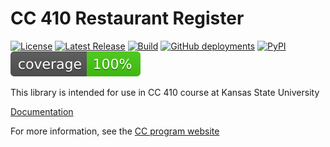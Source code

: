 # CC 410 Restaurant Register

[![License](https://img.shields.io/github/license/russfeld/restaurantregister-python)](https://github.com/russfeld/restaurantregister-python/blob/main/LICENSE)
[![Latest Release](https://img.shields.io/github/v/release/russfeld/restaurantregister-python)](https://github.com/russfeld/restaurantregister-python/releases)
[![Build](https://github.com/russfeld/restaurantregister-python/actions/workflows/build-python.yml/badge.svg)](https://github.com/russfeld/restaurantregister-python/actions/workflows/build-python.yml)
[![GitHub deployments](https://img.shields.io/github/deployments/russfeld/restaurantregister-python/github-pages?label=docs)](https://russfeld.github.io/restaurantregister-python/)
[![PyPI](https://img.shields.io/pypi/v/cc410-restaurant-register)](https://test.pypi.org/project/cc410-restaurant-register/)
![Coverage](https://raw.githubusercontent.com/russfeld/restaurantregister-python/badges/.badges/main/coverage.svg)

This library is intended for use in CC 410 course at Kansas State University

[Documentation](https://russfeld.github.io/restaurantregister-python/)

For more information, see the [CC program website](http://www.cs.ksu.edu/core/)

